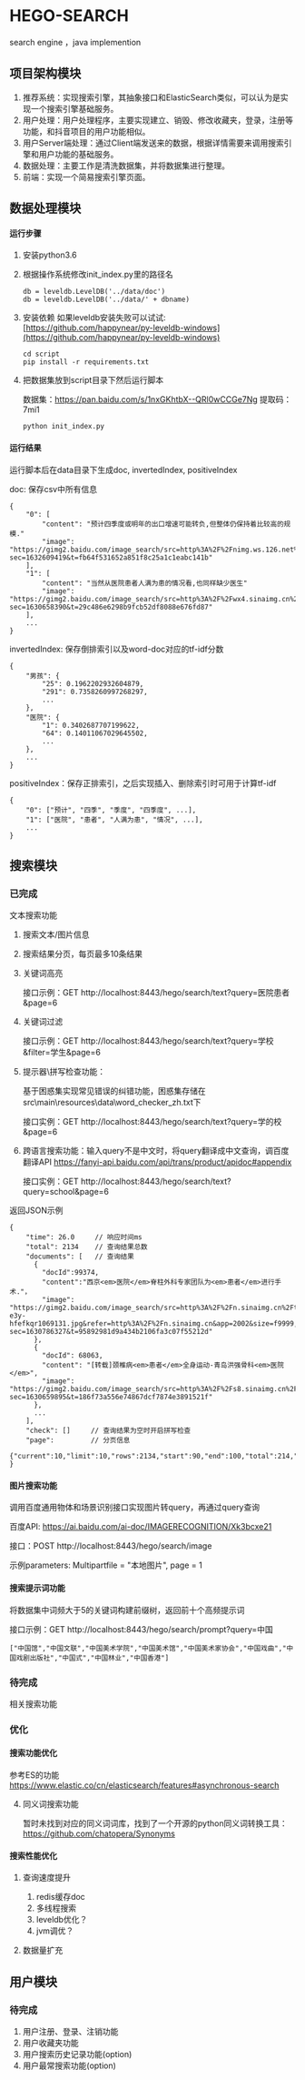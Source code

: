 # HEGO-SEARCH
search engine ，java implemention

## 项目架构模块
1. 推荐系统：实现搜索引擎，其抽象接口和ElasticSearch类似，可以认为是实现一个搜索引擎基础服务。
2. 用户处理：用户处理程序，主要实现建立、销毁、修改收藏夹，登录，注册等功能，和抖音项目的用户功能相似。
3. 用户Server端处理：通过Client端发送来的数据，根据详情需要来调用搜索引擎和用户功能的基础服务。
4. 数据处理：主要工作是清洗数据集，并将数据集进行整理。
5. 前端：实现一个简易搜索引擎页面。

## 数据处理模块

#### 运行步骤
1. 安装python3.6
2. 根据操作系统修改init_index.py里的路径名
    ```
    db = leveldb.LevelDB('../data/doc')
    db = leveldb.LevelDB('../data/' + dbname)
    ```
3. 安装依赖
    如果leveldb安装失败可以试试: [https://github.com/happynear/py-leveldb-windows](https://github.com/happynear/py-leveldb-windows)
    
    ```
    cd script
    pip install -r requirements.txt
    ```
4. 把数据集放到script目录下然后运行脚本
    
    数据集：https://pan.baidu.com/s/1nxGKhtbX--QRl0wCCGe7Ng 
        提取码：7mi1 

    ```
   python init_index.py
    ```
#### 运行结果
运行脚本后在data目录下生成doc, invertedIndex, positiveIndex

doc: 保存csv中所有信息

```
{
    "0": [
        "content": "预计四季度或明年的出口增速可能转负,但整体仍保持着比较高的规模."
        "image": "https://gimg2.baidu.com/image_search/src=http%3A%2F%2Fnimg.ws.126.net%2F%3Furl%3Dhttp%253A%252F%252Fdingyue.ws.126.net%252F2021%252F0819%252F14f73805j00qy27bs000xc000hs009hg.jpg%26thumbnail%3D650x2147483647%26quality%3D80%26type%3Djpg&refer=http%3A%2F%2Fnimg.ws.126.net&app=2002&size=f9999,10000&q=a80&n=0&g=0n&fmt=jpeg?sec=1632609419&t=fb64f531652a851f8c25a1c1eabc141b"
    ],
    "1": [
        "content": "当然从医院患者人满为患的情况看,也同样缺少医生"
        "image": "https://gimg2.baidu.com/image_search/src=http%3A%2F%2Fwx4.sinaimg.cn%2Fcrop.0.11.1786.993%2F0033ImPzly1gkp0ee8jbrj61dm0rwu0x02.jpg&refer=http%3A%2F%2Fwx4.sinaimg.cn&app=2002&size=f9999,10000&q=a80&n=0&g=0n&fmt=jpeg?sec=1630658390&t=29c486e6298b9fcb52df8088e676fd87"
    ],
    ...
}
```

invertedIndex: 保存倒排索引以及word-doc对应的tf-idf分数

```
{
	"男孩": {
		"25": 0.1962202932604879, 
		"291": 0.7358260997268297,
		...
	},
	"医院": {
		"1": 0.3402687707199622, 
		"64": 0.14011067029645502,
		...
	},
	...
}
```

positiveIndex：保存正排索引，之后实现插入、删除索引时可用于计算tf-idf

```
{
    "0": ["预计", "四季", "季度", "四季度", ...],
    "1": ["医院", "患者", "人满为患", "情况", ...],
	...
}
```

## 搜索模块

### 已完成
文本搜索功能
1. 搜索文本/图片信息
2. 搜索结果分页，每页最多10条结果
3. 关键词高亮

    接口示例：GET http://localhost:8443/hego/search/text?query=医院患者&page=6
    
4. 关键词过滤

    接口示例：GET http://localhost:8443/hego/search/text?query=学校&filter=学生&page=6
 
5. 提示器\拼写检查功能：
 
    基于困惑集实现常见错误的纠错功能，困惑集存储在src\main\resources\data\word_checker_zh.txt下
      
    接口实例：GET http://localhost:8443/hego/search/text?query=学的校&page=6

6. 跨语言搜索功能：输入query不是中文时，将query翻译成中文查询，调百度翻译API
    https://fanyi-api.baidu.com/api/trans/product/apidoc#appendix
    
    接口实例：GET http://localhost:8443/hego/search/text?query=school&page=6

返回JSON示例
```
{
    "time": 26.0     // 响应时间ms
    "total": 2134    // 查询结果总数
    "documents": [   // 查询结果
      {
        "docId":99374,
        "content":"西京<em>医院</em>脊柱外科专家团队为<em>患者</em>进行手术."，
        "image": "https://gimg2.baidu.com/image_search/src=http%3A%2F%2Fn.sinaimg.cn%2Ftranslate%2F386%2Fw729h457%2F20180712%2F-e3y-hfefkqr1069131.jpg&refer=http%3A%2F%2Fn.sinaimg.cn&app=2002&size=f9999,10000&q=a80&n=0&g=0n&fmt=jpeg?sec=1630786327&t=95892981d9a434b2106fa3c07f55212d"
      },
      {
        "docId": 68063,
        "content": "[转载]颈椎病<em>患者</em>全身运动-青岛洪强骨科<em>医院</em>",
        "image": "https://gimg2.baidu.com/image_search/src=http%3A%2F%2Fs8.sinaimg.cn%2Fmiddle%2F78eb8059hbbf4ac2408a0%26690&refer=http%3A%2F%2Fs8.sinaimg.cn&app=2002&size=f9999,10000&q=a80&n=0&g=0n&fmt=jpeg?sec=1630659895&t=186f73a556e74867dcf7874e3891521f"
      },
      ...
    ],
    "check": []     // 查询结果为空时开启拼写检查
    "page":         // 分页信息
      {"current":10,"limit":10,"rows":2134,"start":90,"end":100,"total":214,"from":5,"to":15}
}
```   
#### 图片搜索功能

调用百度通用物体和场景识别接口实现图片转query，再通过query查询

百度API: https://ai.baidu.com/ai-doc/IMAGERECOGNITION/Xk3bcxe21

接口：POST http://localhost:8443/hego/search/image

示例parameters: Multipartfile = "本地图片", page = 1

#### 搜索提示词功能
 
将数据集中词频大于5的关键词构建前缀树，返回前十个高频提示词

接口示例：GET http://localhost:8443/hego/search/prompt?query=中国 

```
["中国馆","中国文联","中国美术学院","中国美术馆","中国美术家协会","中国戏曲","中国戏剧出版社","中国式","中国林业","中国香港"]
```
    
### 待完成

相关搜索功能


### 优化

#### 搜索功能优化

参考ES的功能
https://www.elastic.co/cn/elasticsearch/features#asynchronous-search


4. 同义词搜索功能

    暂时未找到对应的同义词词库，找到了一个开源的python同义词转换工具：https://github.com/chatopera/Synonyms

#### 搜索性能优化
1. 查询速度提升 
    1. redis缓存doc 
    2. 多线程搜索
    3. leveldb优化？
    4. jvm调优？
    
2. 数据量扩充


## 用户模块
### 待完成
1. 用户注册、登录、注销功能
2. 用户收藏夹功能
3. 用户搜索历史记录功能(option)
4. 用户最常搜索功能(option)

